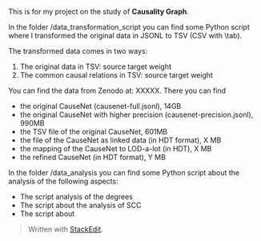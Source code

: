 

This is for my project on the study of **Causality Graph**.

In the folder /data_transformation_script you can find some Python script where I transformed the original data in JSONL to TSV (CSV with \tab).

The transformed data comes in two ways:

 1. The original data in TSV: source	target	weight
 2. The common causal relations in TSV: source	target	weight

You can find the data from Zenodo at: XXXXX. There you can find

 - the original CauseNet (causenet-full.jsonl), 14GB
 - the original CauseNet with higher precision (causenet-precision.jsonl), 990MB
 - the TSV file of the original CauseNet, 601MB
 - the file of the CauseNet as linked data (in HDT format), X MB
 - the mapping of the CauseNet to LOD-a-lot (in HDT), X MB
 - the refined CauseNet (in HDT format), Y MB

In the folder /data_analysis you can find some Python script about the analysis of the following aspects:

 - The script analysis of the degrees
 - The script about the analysis of SCC
 - The script about

> Written with [StackEdit](https://stackedit.io/).
